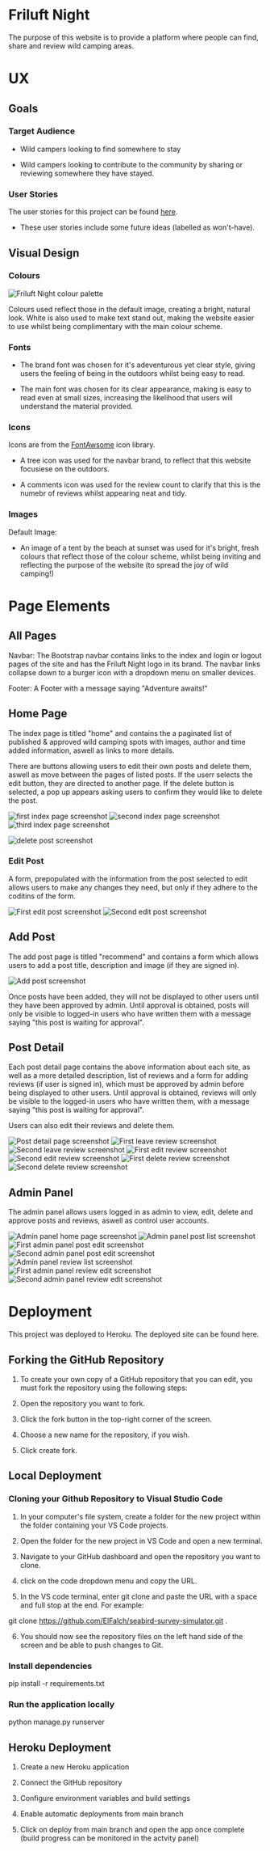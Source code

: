 # Friluft Night 

The purpose of this website is to provide a platform where people can find, share and review wild camping areas. 

# UX 

## Goals

### Target Audience 

- Wild campers looking to find somewhere to stay 

- Wild campers looking to contribute to the community by sharing or reviewing somewhere they have stayed. 

### User Stories

The user stories for this project can be found [here](https://github.com/users/ElFalch/projects/4/views/1).

- These user stories include some future ideas (labelled as won't-have). 

## Visual Design

### Colours

![Friluft Night colour palette](https://github.com/ElFalch/friluft-night/blob/main/static/images/colour-palette/friluft-night.png "Friluft Night colour palette")

Colours used reflect those in the default image, creating a bright, natural look. White is also used to make text stand out, making the website easier to use whilst being complimentary with the main colour scheme. 

### Fonts 

- The brand font was chosen for it's adeventurous yet clear style, giving users the feeling of being in the outdoors whilst being easy to read. 

- The main font was chosen for its clear appearance, making is easy to read even at small sizes, increasing the likelihood that users will understand the material provided. 

### Icons 

Icons are from the [FontAwsome](https://fontawesome.com/v4/icons/) icon library. 

- A tree icon was used for the navbar brand, to reflect that this website focusiese on the outdoors. 

- A comments icon was used for the review count to clarify that this is the numebr of reviews whilst appearing neat and tidy. 

### Images 

Default Image: 

- An image of a tent by the beach at sunset was used for it's bright, fresh colours that reflect those of the colour scheme, whilst being inviting and reflecting the purpose of the website (to spread the joy of wild camping!)

# Page Elements 

## All Pages 

Navbar: The Bootstrap navbar contains links to the index and login or logout pages of the site and has the Friluft Night logo in its brand. The navbar links collapse down to a burger icon with a dropdown menu on smaller devices.

Footer: A Footer with a message saying "Adventure awaits!" 

## Home Page

The index page is titled "home" and contains the a paginated list of published & approved wild camping spots with images, author and time added information, aswell as links to more details. 

There are buttons allowing users to edit their own posts and delete them, aswell as move between the pages of listed posts. If the userr selects the edit button, they are directed to another page. If the delete button is selected, a pop up appears asking users to confirm they would like to delete the post. 

![first index page screenshot](https://github.com/ElFalch/friluft-night/blob/main/static/images/feature-images/home-page/index-page-1.png "first index page screenshot")
![second index page screenshot](https://github.com/ElFalch/friluft-night/blob/main/static/images/feature-images/home-page/index-page-2.png "second index page screenshot")
![third index page screenshot](https://github.com/ElFalch/friluft-night/blob/main/static/images/feature-images/home-page/index-page-3.png "third index page screenshot")


![delete post screenshot](https://github.com/ElFalch/friluft-night/blob/main/static/images/feature-images/home-page/delete-post.png "delete post screenshot")


### Edit Post 

A form, prepopulated with the information from the post selected to edit allows users to make any changes they need, but only if they adhere to the coditins of the form. 

![First edit post screenshot](https://github.com/ElFalch/friluft-night/blob/main/static/images/feature-images/edit-post/edit-post-1.png "first edit post screenshot")
![Second edit post screenshot](https://github.com/ElFalch/friluft-night/blob/main/static/images/feature-images/home-page/index-page-2.png "second edit post screenshot")


## Add Post

The add post page is titled "recommend" and contains a form which allows users to add a post title, description and image (if they are signed in). 

![Add post screenshot](https://github.com/ElFalch/friluft-night/blob/main/static/images/feature-images/add-post/add-post-form.png "add post screenshot")

Once posts have been added, they will not be displayed to other users until they have been approved by admin. Until approval is obtained, posts will only be visible to logged-in users who have written them with a message saying "this post is waiting for approval". 

## Post Detail

Each post detail page contains the above information about each site, as well as a more detailed description, list of reviews and a form for adding reviews (if user is signed in), which must be approved by admin before being displayed to other users. Until approval is obtained, reviews will only be visible to the logged-in users who have written them, with a message saying "this post is waiting for approval". 

Users can also edit their reviews and delete them. 


![Post detail page screenshot](https://github.com/ElFalch/friluft-night/blob/main/static/images/feature-images/post-detail-page/post-detail.png "post detail screenshot")
![First leave review screenshot](https://github.com/ElFalch/friluft-night/blob/main/static/images/feature-images/post-detail-page/leave-review-1.png "first leave review screenshot")
![Second leave review screenshot](https://github.com/ElFalch/friluft-night/blob/main/static/images/feature-images/post-detail-page/leave-review-2.png "second leave review screenshot")
![First edit review screenshot](https://github.com/ElFalch/friluft-night/blob/main/static/images/feature-images/post-detail-page/review-edit-1.png "first edit review screenshot")
![Second edit review screenshot](https://github.com/ElFalch/friluft-night/blob/main/static/images/feature-images/post-detail-page/review-edit-2.png "second edit review screenshot")
![First delete review screenshot](https://github.com/ElFalch/friluft-night/blob/main/static/images/feature-images/post-detail-page/review-delete-1.png "first delete review screenshot")
![Second delete review screenshot](https://github.com/ElFalch/friluft-night/blob/main/static/images/feature-images/post-detail-page/review-delete-2.png "second delete review screenshot")


## Admin Panel

The admin panel allows users logged in as admin to view, edit, delete and approve posts and reviews, aswell as control user accounts. 

![Admin panel home page screenshot](https://github.com/ElFalch/friluft-night/blob/main/static/images/feature-images/admin-panel/admin-panel.png "admin-panel screenshot")
![Admin panel post list screenshot](https://github.com/ElFalch/friluft-night/blob/main/static/images/feature-images/admin-panel/admin-panel-post-list.png "admin-panel post list screenshot")
![First admin panel post edit screenshot](https://github.com/ElFalch/friluft-night/blob/main/static/images/feature-images/post-detail-page/admin-panel-post-edit-1.png "first admin panel post edit screenshot")
![Second admin panel post edit screenshot](https://github.com/ElFalch/friluft-night/blob/main/static/images/feature-images/post-detail-page/admin-panel-post-edit-2.png "second admin panel post edit screenshot")
![Admin panel review list screenshot](https://github.com/ElFalch/friluft-night/blob/main/static/images/feature-images/admin-panel/admin-panel-review-list.png "admin-panel review list screenshot")
![First admin panel review edit screenshot](https://github.com/ElFalch/friluft-night/blob/main/static/images/feature-images/post-detail-page/admin-panel-review-edit-1.png "first admin panel post edit screenshot")
![Second admin panel review edit screenshot](https://github.com/ElFalch/friluft-night/blob/main/static/images/feature-images/post-detail-page/admin-panel-review-edit-2.png "second admin panel review edit screenshot")


# Deployment 

This project was deployed to Heroku. The deployed site can be found here.

## Forking the GitHub Repository

1. To create your own copy of a GitHub repository that you can edit, you must fork the repository using the following steps:

2. Open the repository you want to fork.

3. Click the fork button in the top-right corner of the screen.

4. Choose a new name for the repository, if you wish.

5. Click create fork.


## Local Deployment 

### Cloning your Github Repository to Visual Studio Code

1. In your computer's file system, create a folder for the new project within the folder containing your VS Code projects.

2. Open the folder for the new project in VS Code and open a new terminal.

3. Navigate to your GitHub dashboard and open the repository you want to clone.

4. click on the code dropdown menu and copy the URL.

5. In the VS code terminal, enter git clone and paste the URL with a space and full stop at the end. For example:

git clone https://github.com/ElFalch/seabird-survey-simulator.git .

6. You should now see the repository files on the left hand side of the screen and be able to push changes to Git.

### Install dependencies
pip install -r requirements.txt

### Run the application locally
python manage.py runserver


## Heroku Deployment 

1. Create a new Heroku application

2. Connect the GitHub repository

3. Configure environment variables and build settings

4. Enable automatic deployments from main branch

5. Click on deploy from main branch and open the app once complete (build progress can be monitored in the actvity panel)